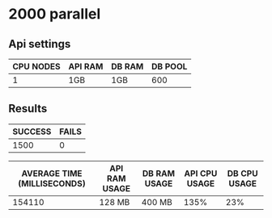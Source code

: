 # 2000 parallel

## Api settings

| CPU NODES | API RAM | DB RAM | DB POOL |
| --------- | ------- | ------ | ------- |
| 1         | 1GB     | 1GB    | 600     |

## Results

| SUCCESS | FAILS |
| ------- | ----- |
| 1500    | 0     |

| AVERAGE TIME (MILLISECONDS) | API RAM USAGE | DB RAM USAGE | API CPU USAGE | DB CPU USAGE |
| --------------------------- | ------------- | ------------ | ------------- | ------------ |
| 154110                      | 128 MB        | 400 MB       | 135%          | 23%          |
